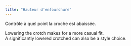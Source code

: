 ```yaml
---
title: "Hauteur d'enfourchure"
---
```


Contrôle à quel point la croche est abaissée.

Lowering the crotch makes for a more casual fit.  
A significantly lowered crotched can also be a style choice.




